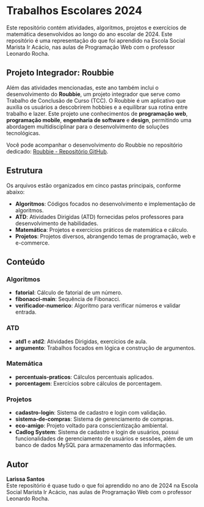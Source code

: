 # Trabalhos Escolares 2024

Este repositório contém atividades, algoritmos, projetos e exercícios de matemática desenvolvidos ao longo do ano escolar de 2024. Este repositório é uma representação do que foi aprendido na Escola Social Marista Ir Acácio, nas aulas de Programação Web com o professor Leonardo Rocha.

## Projeto Integrador: Roubbie

Além das atividades mencionadas, este ano também inclui o desenvolvimento do **Roubbie**, um projeto integrador que serve como Trabalho de Conclusão de Curso (TCC). O Roubbie é um aplicativo que auxilia os usuários a descobrirem hobbies e a equilibrar sua rotina entre trabalho e lazer. Este projeto une conhecimentos de **programação web**, **programação mobile**, **engenharia de software** e **design**, permitindo uma abordagem multidisciplinar para o desenvolvimento de soluções tecnológicas.

Você pode acompanhar o desenvolvimento do Roubbie no repositório dedicado: [Roubbie - Repositório GitHub](https://github.com/emillycaaroline/roubbie).

## Estrutura

Os arquivos estão organizados em cinco pastas principais, conforme abaixo:

- **Algoritmos**: Códigos focados no desenvolvimento e implementação de algoritmos.
- **ATD**: Atividades Dirigidas (ATD) fornecidas pelos professores para desenvolvimento de habilidades.
- **Matemática**: Projetos e exercícios práticos de matemática e cálculo.
- **Projetos**: Projetos diversos, abrangendo temas de programação, web e e-commerce.

## Conteúdo

### Algoritmos
- **fatorial**: Cálculo de fatorial de um número.
- **fibonacci-main**: Sequência de Fibonacci.
- **verificador-numerico**: Algoritmo para verificar números e validar entrada.

### ATD
- **atd1** e **atd2**: Atividades Dirigidas, exercícios de aula.
- **argumento**: Trabalhos focados em lógica e construção de argumentos.

### Matemática
- **percentuais-praticos**: Cálculos percentuais aplicados.
- **porcentagem**: Exercícios sobre cálculos de porcentagem.

### Projetos
- **cadastro-login**: Sistema de cadastro e login com validação.
- **sistema-de-compras**: Sistema de gerenciamento de compras.
- **eco-amigo**: Projeto voltado para conscientização ambiental.
- **Cadlog System**: Sistema de cadastro e login de usuários, possui funcionalidades de gerenciamento de usuários e sessões, além de um banco de dados MySQL para armazenamento das informações.

## Autor

**Larissa Santos**  
Este repositório é quase tudo o que foi aprendido no ano de 2024 na Escola Social Marista Ir Acácio, nas aulas de Programação Web com o professor Leonardo Rocha.
